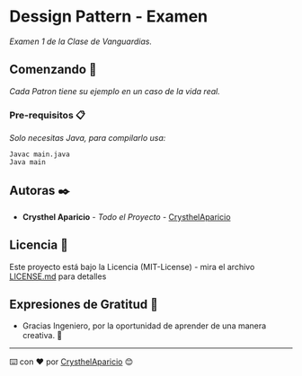 # Dessign Pattern - Examen

_Examen 1 de la Clase de Vanguardias._

## Comenzando 🚀

_Cada Patron tiene su ejemplo en un caso de la vida real._


### Pre-requisitos 📋

_Solo necesitas Java, para compilarlo usa:_

```
Javac main.java
Java main
```

## Autoras ✒️

* **Crysthel Aparicio** - *Todo el Proyecto* - [CrysthelAparicio](https://github.com/CrysthelAparicio/Patrones_Examen)

## Licencia 📄

Este proyecto está bajo la Licencia (MIT-License) - mira el archivo [LICENSE.md](LICENSE.md) para detalles

## Expresiones de Gratitud 🎁

* Gracias Ingeniero, por la oportunidad de aprender de una manera creativa. 📢

---
⌨️ con ❤️ por [CrysthelAparicio](https://github.com/CrysthelAparicio) 😊